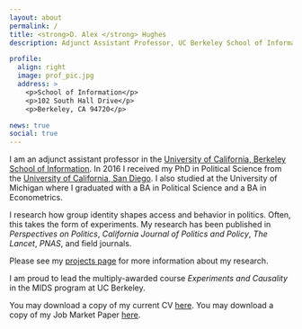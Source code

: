 ```yaml
---
layout: about
permalink: /
title: <strong>D. Alex </strong> Hughes
description: Adjunct Assistant Professor, UC Berkeley School of Information

profile:
  align: right
  image: prof_pic.jpg
  address: >
    <p>School of Information</p>
    <p>102 South Hall Drive</p>
    <p>Berkeley, CA 94720</p>

news: true
social: true
---
```


I am an adjunct assistant professor in the
[University of California, Berkeley](http://www.berkeley.edu)
[School of Information](https://www.ischool.berkeley.edu). In 2016 I
received my PhD in Political Science from the
[University of California, San Diego](http://polisci.ucsd.edu). I also
studied at the University of Michigan where I graduated with a BA in
Political Science and a BA in Econometrics.

I research how group identity shapes access and behavior in
politics. Often, this takes the form of experiments. My research has
been published in _Perspectives on Politics_, _California Journal of
Politics and Policy_, _The Lancet_, _PNAS_,
and field journals.

Please see my [projects page](./projects) for more information about my research. 

I am proud to lead the multiply-awarded course _Experiments and Causality_ in the MIDS
program at UC Berkeley.

You may download a copy of my current CV
[here](./assets/cv/Hughes_CV.pdf). You may download a copy of my Job
Market Paper [here](./assets/pdf/Hughes_JobMarketPaper.pdf). 
